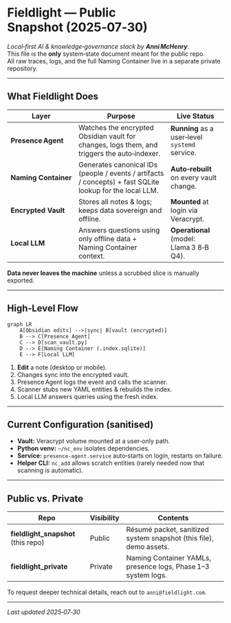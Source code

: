 # Fieldlight — Public Snapshot (2025‑07‑30)

*Local‑first AI & knowledge‑governance stack by ****Anni McHenry****.*\
This file is the **only** system‑state document meant for the public repo.\
All raw traces, logs, and the full Naming Container live in a separate private repository.

---

## What Fieldlight Does

| Layer                | Purpose                                                                                                  | Live Status                                    |
| -------------------- | -------------------------------------------------------------------------------------------------------- | ---------------------------------------------- |
| **Presence Agent**   | Watches the encrypted Obsidian vault for changes, logs them, and triggers the auto‑indexer.              | **Running** as a user‑level `systemd` service. |
| **Naming Container** | Generates canonical IDs (people / events / artifacts / concepts) + fast SQLite lookup for the local LLM. | **Auto‑rebuilt** on every vault change.        |
| **Encrypted Vault**  | Stores all notes & logs; keeps data sovereign and offline.                                               | **Mounted** at login via Veracrypt.            |
| **Local LLM**        | Answers questions using only offline data + Naming Container context.                                    | **Operational** (model: Llama 3 8‑B Q4).       |

**Data never leaves the machine** unless a scrubbed slice is manually exported.

---

## High‑Level Flow

```mermaid
graph LR
    A[Obsidian edits] -->|sync| B[vault (encrypted)]
    B --> C[Presence Agent]
    C --> D[scan_vault.py]
    D --> E[Naming Container (.index.sqlite)]
    E --> F[Local LLM]
```

1. **Edit** a note (desktop or mobile).
2. Changes sync into the encrypted vault.
3. Presence Agent logs the event and calls the scanner.
4. Scanner stubs new YAML entities & rebuilds the index.
5. Local LLM answers queries using the fresh index.

---

## Current Configuration (sanitised)

- **Vault:** Veracrypt volume mounted at a user‑only path.
- **Python venv:** `~/nc_env` isolates dependencies.
- **Service:** `presence-agent.service` auto‑starts on login, restarts on failure.
- **Helper CLI:** `nc_add` allows scratch entities (rarely needed now that scanning is automatic).

---

## Public vs. Private

| Repo                                 | Visibility | Contents                                                           |
| ------------------------------------ | ---------- | ------------------------------------------------------------------ |
| **fieldlight\_snapshot** (this repo) | Public     | Résumé packet, sanitized system snapshot (this file), demo assets. |
| **fieldlight\_private**              | Private    | Naming Container YAMLs, presence logs, Phase 1–3 system logs.      |

To request deeper technical details, reach out to `anni@fieldlight.com`.

---

*Last updated 2025‑07‑30*

